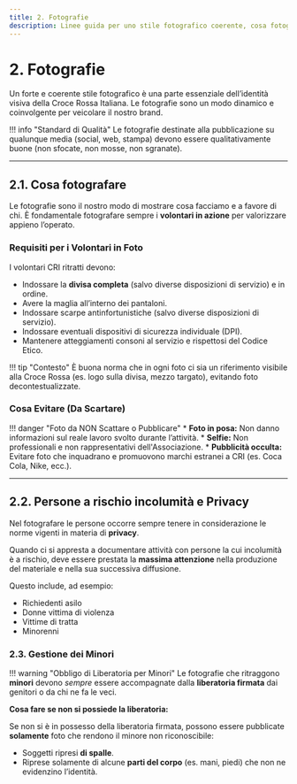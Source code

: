 ```yaml
---
title: 2. Fotografie
description: Linee guida per uno stile fotografico coerente, cosa fotografare e la gestione della privacy.
---
```


# 2. Fotografie

Un forte e coerente stile fotografico è una parte essenziale dell’identità visiva della Croce Rossa Italiana. Le fotografie sono un modo dinamico e coinvolgente per veicolare il nostro brand.

!!! info "Standard di Qualità"
    Le fotografie destinate alla pubblicazione su qualunque media (social, web, stampa) devono essere qualitativamente buone (non sfocate, non mosse, non sgranate).

---

## 2.1. Cosa fotografare

Le fotografie sono il nostro modo di mostrare cosa facciamo e a favore di chi. È fondamentale fotografare sempre i **volontari in azione** per valorizzare appieno l’operato.

### Requisiti per i Volontari in Foto

I volontari CRI ritratti devono:

* Indossare la **divisa completa** (salvo diverse disposizioni di servizio) e in ordine.
* Avere la maglia all’interno dei pantaloni.
* Indossare scarpe antinfortunistiche (salvo diverse disposizioni di servizio).
* Indossare eventuali dispositivi di sicurezza individuale (DPI).
* Mantenere atteggiamenti consoni al servizio e rispettosi del Codice Etico.

!!! tip "Contesto"
    È buona norma che in ogni foto ci sia un riferimento visibile alla Croce Rossa (es. logo sulla divisa, mezzo targato), evitando foto decontestualizzate.

### Cosa Evitare (Da Scartare)

!!! danger "Foto da NON Scattare o Pubblicare"
    * **Foto in posa:** Non danno informazioni sul reale lavoro svolto durante l’attività.
    * **Selfie:** Non professionali e non rappresentativi dell'Associazione.
    * **Pubblicità occulta:** Evitare foto che inquadrano e promuovono marchi estranei a CRI (es. Coca Cola, Nike, ecc.).

---

## 2.2. Persone a rischio incolumità e Privacy

Nel fotografare le persone occorre sempre tenere in considerazione le norme vigenti in materia di **privacy**.

Quando ci si appresta a documentare attività con persone la cui incolumità è a rischio, deve essere prestata la **massima attenzione** nella produzione del materiale e nella sua successiva diffusione.

Questo include, ad esempio:

* Richiedenti asilo
* Donne vittima di violenza
* Vittime di tratta
* Minorenni

### 2.3. Gestione dei Minori

!!! warning "Obbligo di Liberatoria per Minori"
    Le fotografie che ritraggono **minori** devono *sempre* essere accompagnate dalla **liberatoria firmata** dai genitori o da chi ne fa le veci.

**Cosa fare se non si possiede la liberatoria:**

Se non si è in possesso della liberatoria firmata, possono essere pubblicate **solamente** foto che rendono il minore non riconoscibile:

* Soggetti ripresi **di spalle**.
* Riprese solamente di alcune **parti del corpo** (es. mani, piedi) che non ne evidenzino l’identità.